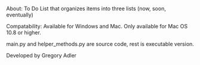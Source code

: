 About:
	To Do List that organizes items into three lists (now, soon, eventually)
	
Compatability:
	Available for Windows and Mac. Only available for Mac OS 10.8 or higher.

main.py and helper_methods.py are source code, rest is executable version. 

Developed by Gregory Adler


